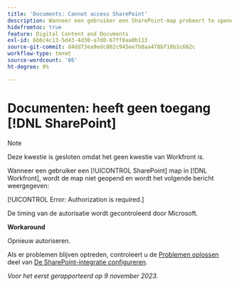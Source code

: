 ```yaml
---
title: 'Documents: Cannot access SharePoint'
description: Wanneer een gebruiker een SharePoint-map probeert te openen in Workfront, wordt de map niet geopend en wordt een bericht weergegeven.
hidefromtoc: true
feature: Digital Content and Documents
exl-id: 6b6c4c13-5d43-4d30-a7d0-67ff8aa0b113
source-git-commit: d4dd73ea9edc802c945ee7b8aa478bf18b1c662c
workflow-type: tm+mt
source-wordcount: '86'
ht-degree: 0%

---
```


# Documenten: heeft geen toegang [!DNL SharePoint]

<!--WF and WFP, article live for workaround-->

>[!NOTE]
>
>Deze kwestie is gesloten omdat het geen kwestie van Workfront is.

Wanneer een gebruiker een [!UICONTROL SharePoint] map in [!DNL Workfront], wordt de map niet geopend en wordt het volgende bericht weergegeven:

[!UICONTROL Error: Authorization is required.]

De timing van de autorisatie wordt gecontroleerd door Microsoft.

**Workaround**

Opnieuw autoriseren.

Als er problemen blijven optreden, controleert u de [Problemen oplossen](https://experienceleague.adobe.com/docs/workfront/using/administration-and-setup/configure-integrations/configure-sharepoint-integration.html#troubleshooting) deel van [De SharePoint-integratie configureren](https://experienceleague.adobe.com/docs/workfront/using/administration-and-setup/configure-integrations/configure-sharepoint-integration.html).

_Voor het eerst gerapporteerd op 9 november 2023._
